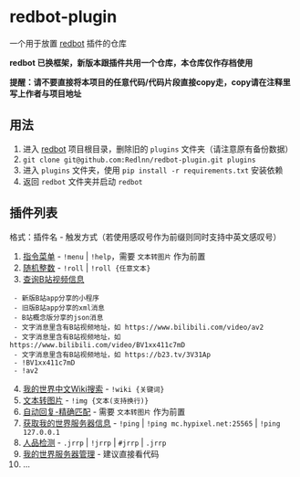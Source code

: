 # redbot-plugin
一个用于放置 [redbot](https://github.com/Redlnn/redbot/tree/old) 插件的仓库

__redbot 已换框架，新版本跟插件共用一个仓库，本仓库仅作存档使用__

__提醒：请不要直接将本项目的任意代码/代码片段直接copy走，copy请在注释里写上作者与项目地址__

## 用法
1. 进入 [redbot](https://github.com/Redlnn/redbot) 项目根目录，删除旧的 `plugins` 文件夹（请注意原有备份数据）
2. `git clone git@github.com:Redlnn/redbot-plugin.git plugins`
3. 进入 `plugins` 文件夹，使用 `pip install -r requirements.txt` 安装依赖
4. 返回 `redbot` 文件夹并启动 `redbot`

## 插件列表
格式：插件名 - 触发方式（若使用感叹号作为前缀则同时支持中英文感叹号）
1. [指令菜单](./Menu.py) - `!menu` | `!help`，需要 `文本转图片` 作为前置
2. [随机整数](./RollNumber.py) - `!roll` | `!roll {任意文本}`
3. [查询B站视频信息](./GetBilibiliVideoInfo.py)
```
 - 新版B站app分享的小程序
 - 旧版B站app分享的xml消息
 - B站概念版分享的json消息
 - 文字消息里含有B站视频地址，如 https://www.bilibili.com/video/av2
 - 文字消息里含有B站视频地址，如 https://www.bilibili.com/video/BV1xx411c7mD
 - 文字消息里含有B站视频地址，如 https://b23.tv/3V31Ap
 - !BV1xx411c7mD
 - !av2
```
4. [我的世界中文Wiki搜索](./SearchMinecraftWiki.py) - `!wiki {关键词}`
5. [文本转图片](./Text2Img/) - `!img {文本(支持换行)}`
6. [自动回复-精确匹配](./AutoReply/) - 需要 `文本转图片` 作为前置
7. [获取我的世界服务器信息](./MinecraftServerPing) - `!ping` | `!ping mc.hypixel.net:25565` | `!ping 127.0.0.1`
8. [人品检测](./RenpinChecker/) - `.jrrp` | `!jrrp` | `#jrrp` | `.jrrp`
9. [我的世界服务器管理](./MinecraftServerManger) - 建议直接看代码
10. ...
